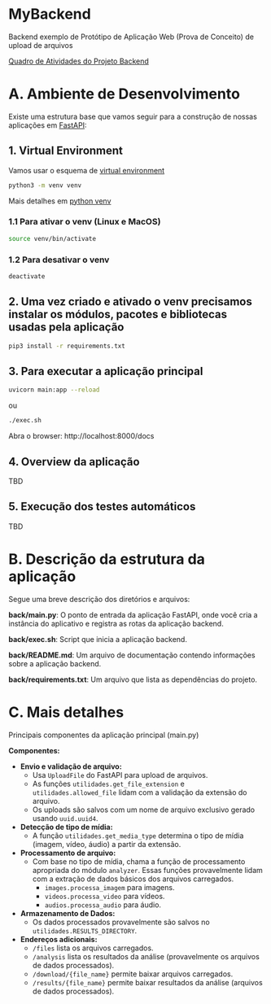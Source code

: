 # MyBackend

Backend exemplo de Protótipo de Aplicação Web (Prova de Conceito) de upload de arquivos

[Quadro de Atividades do Projeto Backend](TBD)

# A. Ambiente de Desenvolvimento

Existe uma estrutura base que vamos seguir para a construção de nossas aplicações em [FastAPI](https://fastapi.tiangolo.com/): 

## 1. Virtual Environment

Vamos usar o esquema de [virtual environment](https://docs.python.org/3/library/venv.html)

```bash
python3 -m venv venv
```

Mais detalhes em [python venv](https://packaging.python.org/en/latest/guides/installing-using-pip-and-virtual-environments/#creating-a-virtual-environment)

### 1.1 Para ativar o venv (Linux e MacOS)

```bash
source venv/bin/activate
```

### 1.2 Para desativar o venv 

```bash
deactivate
```

## 2. Uma vez criado e ativado o venv precisamos instalar os módulos, pacotes e bibliotecas usadas pela aplicação

```bash
pip3 install -r requirements.txt
```

## 3. Para executar a aplicação principal

```bash
uvicorn main:app --reload
```
ou 
```bash
./exec.sh
```

Abra o browser: http://localhost:8000/docs

## 4. Overview da aplicação

TBD

## 5. Execução dos testes automáticos

TBD

# B. Descrição da estrutura da aplicação

Segue uma breve descrição dos diretórios e arquivos:

**back/main.py**: O ponto de entrada da aplicação FastAPI, onde você cria a instância do aplicativo e registra as rotas da aplicação backend.

**back/exec.sh**: Script que inicia a aplicação backend.

**back/README.md**: Um arquivo de documentação contendo informações sobre a aplicação backend.

**back/requirements.txt**: Um arquivo que lista as dependências do projeto.

# C. Mais detalhes

Principais componentes da aplicação principal (main.py)

**Componentes:**

* **Envio e validação de arquivo:**
    * Usa `UploadFile` do FastAPI para upload de arquivos.
    * As funções `utilidades.get_file_extension` e `utilidades.allowed_file` lidam com a validação da extensão do arquivo.
    * Os uploads são salvos com um nome de arquivo exclusivo gerado usando `uuid.uuid4`.
* **Detecção de tipo de mídia:**
    * A função `utilidades.get_media_type` determina o tipo de mídia (imagem, vídeo, áudio) a partir da extensão.
* **Processamento de arquivo:**
    * Com base no tipo de mídia, chama a função de processamento apropriada do módulo `analyzer`. Essas funções provavelmente lidam com a extração de dados básicos dos arquivos carregados.
        * `images.processa_imagem` para imagens.
        * `videos.processa_video` para vídeos.
        * `audios.processa_audio` para áudio.
* **Armazenamento de Dados:**
    * Os dados processados provavelmente são salvos no `utilidades.RESULTS_DIRECTORY`.
* **Endereços adicionais:**
    * `/files` lista os arquivos carregados.
    * `/analysis` lista os resultados da análise (provavelmente os arquivos de dados processados).
    * `/download/{file_name}` permite baixar arquivos carregados.
    * `/results/{file_name}` permite baixar resultados da análise (arquivos de dados processados).
